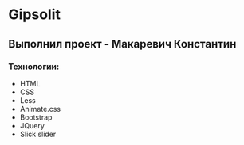 # Gipsolit
## Выполнил проект - Макаревич Константин
### Технологии:
- HTML
- CSS
- Less
- Animate.css
- Bootstrap
- JQuery
- Slick slider
